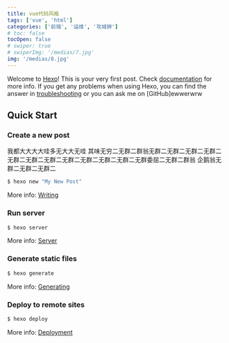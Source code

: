 ```yaml
---
title: vue代码风格
tags: ['vue', 'html']
categories: ['前端', '运维', '攻城狮']
# toc: false
tocOpen: false
# swiper: true
# swiperImg: '/medias/7.jpg'
img: '/medias/8.jpg'
---
```

Welcome to [Hexo](https://hexo.io/)! This is your very first post. Check [documentation](https://hexo.io/docs/) for more info. If you get any problems when using Hexo, you can find the answer in [troubleshooting](https://hexo.io/docs/troubleshooting.html) or you can ask me on [GitHub]ewwerwrw
<!-- more -->
## Quick Start

### Create a new post
我都大大大大哇多无大大无哇
其味无穷二无群二群翁无群二无群二无群二无群二无群二无群二无群二无群二无群二无群二无群二无群委屈二无群二群翁
企鹅翁无群二无群二无群二
``` bash
$ hexo new "My New Post"
```

More info: [Writing](https://hexo.io/docs/writing.html)

### Run server

``` bash
$ hexo server
```

More info: [Server](https://hexo.io/docs/server.html)

### Generate static files

``` bash
$ hexo generate
```

More info: [Generating](https://hexo.io/docs/generating.html)

### Deploy to remote sites

``` bash
$ hexo deploy
```

More info: [Deployment](https://hexo.io/docs/one-command-deployment.html)
